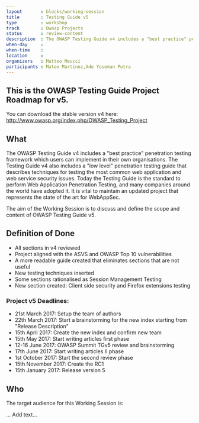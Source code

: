 ```yaml
---
layout       : blocks/working-session
title        : Testing Guide v5
type         : workshop
track        : Owasp Projects
status       : review-content
description  : The OWASP Testing Guide v4 includes a "best practice" penetration testing framework which users can implement in their own organizations and a "low level" penetration testing guide that describes techniques for testing most common web application and web service security issues. Nowadays the Testing Guide has become the standard to perform a Web Application Penetration Testing and many Companies all around the world have adopted it. It is vital for the project mantaining an updated project that represents the state of the art for WebAppSec.
when-day     :
when-time    :
location     :
organizers   : Matteo Meucci
participants : Mateo Martinez,Ade Yoseman Putra
---
```


This is the OWASP Testing Guide Project Roadmap for v5.
------------------------------------------------------
You can download the stable version v4 here:  
http://www.owasp.org/index.php/OWASP_Testing_Project

## What

The OWASP Testing Guide v4 includes a "best practice" penetration testing framework which users can implement in their own organisations. The Testing Guide v4 also includes a "low level" penetration testing guide that describes techniques for testing the most common web application and web service security issues. Today the Testing Guide is the standard to perform Web Application Penetration Testing, and many companies around the world have adopted it. It is vital to maintain an updated project that represents the state of the art for WebAppSec.

The aim of the Working Session is to discuss and define the scope and content of OWASP Testing Guide v5.

## Definition of Done

- All sections in v4 reviewed
- Project aligned with the ASVS and OWASP Top 10 vulnerabilities
- A more readable guide created that eliminates sections that are not useful
- New testing techniques inserted
- Some sections rationalised as Session Management Testing
- New section created: Client side security and Firefox extensions testing

### Project v5 Deadlines:

- 21st March 2017: Setup the team of authors
- 22th March 2017: Start a brainstorming for the new index starting from "Release Description"
- 15th April 2017: Create the new index and confirm new team
- 15th May 2017: Start writing articles first phase
- 12-16 June 2017: OWASP Summit TGv5 review and brainstorming 
- 17th June 2017: Start writing articles II phase
- 1st October 2017: Start the second review phase
- 15th November 2017: Create the RC1
- 15th January 2017: Release version 5

## Who

The target audience for this Working Session is:

... Add text...

